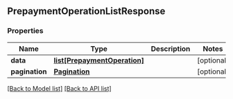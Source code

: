 ## PrepaymentOperationListResponse

### Properties
Name | Type | Description | Notes
------------ | ------------- | ------------- | -------------
**data** | [**list[PrepaymentOperation]**](#PrepaymentOperation) |  | [optional] 
**pagination** | [**Pagination**](#Pagination) |  | [optional] 

[[Back to Model list]](#documentation-for-models) [[Back to API list]](#documentation-for-api-endpoints)


